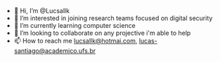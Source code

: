 - 👋 Hi, I’m @Lucsallk
- 👀 I’m interested in joining research teams focused on digital security
- 🌱 I’m currently learning computer science 
- 💞️ I’m looking to collaborate on any projective i'm able to help
- 📫 How to reach me lucsallk@hotmai.com, lucas-santiago@academico.ufs.br

<!---
Lucsallk/Lucsallk is a ✨ special ✨ repository because its `README.md` (this file) appears on your GitHub profile.
You can click the Preview link to take a look at your changes.
--->
